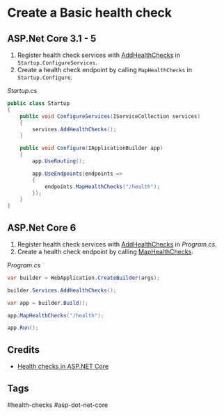 # Create a Basic health check

## ASP.Net Core 3.1 - 5

1. Register health check services with [AddHealthChecks](https://docs.microsoft.com/en-us/dotnet/api/microsoft.extensions.dependencyinjection.healthcheckservicecollectionextensions.addhealthchecks) in `Startup.ConfigureServices`.
2. Create a health check endpoint by calling `MapHealthChecks` in `Startup.Configure`.

*Startup.cs*

```csharp
public class Startup
{
    public void ConfigureServices(IServiceCollection services)
    {
        services.AddHealthChecks();
    }

    public void Configure(IApplicationBuilder app)
    {
        app.UseRouting();

        app.UseEndpoints(endpoints =>
        {
            endpoints.MapHealthChecks("/health");
        });
    }
}
```

## ASP.Net Core 6

1. Register health check services with [AddHealthChecks](https://docs.microsoft.com/en-us/dotnet/api/microsoft.extensions.dependencyinjection.healthcheckservicecollectionextensions.addhealthchecks) in _Program.cs_. 
2. Create a health check endpoint by calling [MapHealthChecks](https://docs.microsoft.com/en-us/dotnet/api/microsoft.aspnetcore.builder.healthcheckendpointroutebuilderextensions.maphealthchecks).

*Program.cs*

```csharp
var builder = WebApplication.CreateBuilder(args);

builder.Services.AddHealthChecks();

var app = builder.Build();

app.MapHealthChecks("/health");

app.Run();
```

## Credits
- [Health checks in ASP.NET Core](https://docs.microsoft.com/en-us/aspnet/core/host-and-deploy/health-checks)

## Tags

#health-checks #asp-dot-net-core